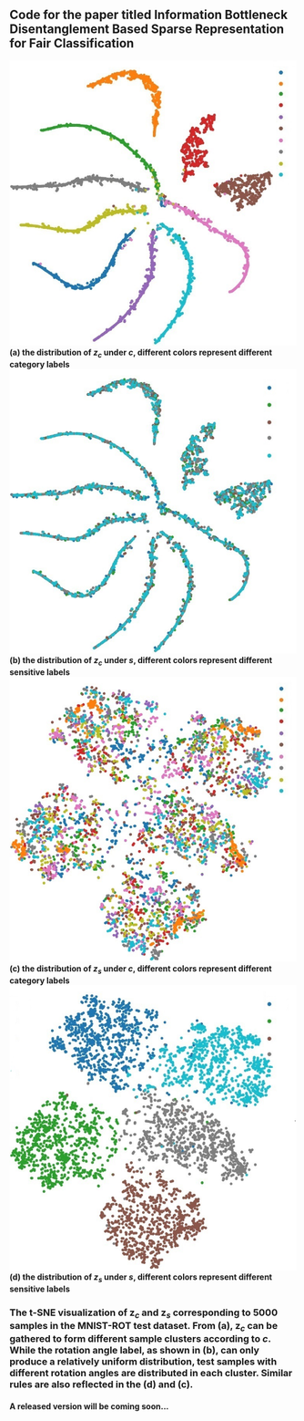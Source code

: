 ## Code for the paper  titled Information Bottleneck Disentanglement Based Sparse Representation for Fair Classification

![04_MNIST-ROT-TSNE-a](./res/04_MNIST-ROT-TSNE-a.jpg)
**(a) the distribution of $z_c$ under $c$, different colors represent different category labels** 
![04_MNIST-ROT-TSNE-a](./res/04_MNIST-ROT-TSNE-b.jpg)      
**(b) the distribution of $z_c$ under $s$, different colors represent different sensitive labels** 
![04_MNIST-ROT-TSNE-a](./res/04_MNIST-ROT-TSNE-c.jpg)       
**(c) the distribution of $z_s$ under $c$, different colors represent different category labels** 
![04_MNIST-ROT-TSNE-a](./res/04_MNIST-ROT-TSNE-d.jpg)        
**(d) the distribution of $z_s$ under $s$, different colors represent different sensitive labels** 

### The t-SNE visualization of $\mathbf{z}_c$ and $\mathbf{z}_s$  corresponding to 5000 samples in the MNIST-ROT test dataset. From (a), $\mathbf{z}_{c}$ can be gathered to form different sample clusters according to $c$. While the rotation angle label, as shown in (b), can only produce a relatively uniform distribution, test samples with different rotation angles are distributed in each cluster. Similar rules are also reflected in the (d) and (c).

#### A released version will be coming soon...
